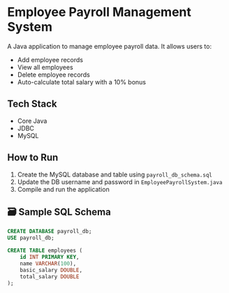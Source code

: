 # Employee Payroll Management System

A Java application to manage employee payroll data. It allows users to:
- Add employee records
- View all employees
- Delete employee records
- Auto-calculate total salary with a 10% bonus

##  Tech Stack
- Core Java
- JDBC
- MySQL

##  How to Run
1. Create the MySQL database and table using `payroll_db_schema.sql`
2. Update the DB username and password in `EmployeePayrollSystem.java`
3. Compile and run the application

## 🗃 Sample SQL Schema
```sql
CREATE DATABASE payroll_db;
USE payroll_db;

CREATE TABLE employees (
    id INT PRIMARY KEY,
    name VARCHAR(100),
    basic_salary DOUBLE,
    total_salary DOUBLE
);
